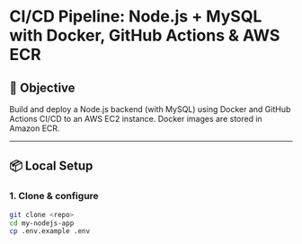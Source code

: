 # CI/CD Pipeline: Node.js + MySQL with Docker, GitHub Actions & AWS ECR

## 🚀 Objective

Build and deploy a Node.js backend (with MySQL) using Docker and GitHub Actions CI/CD to an AWS EC2 instance. Docker images are stored in Amazon ECR.

---

## 📦 Local Setup

### 1. Clone & configure

```bash
git clone <repo>
cd my-nodejs-app
cp .env.example .env
